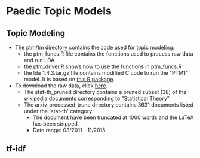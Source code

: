 # Paedic Topic Models

## Topic Modeling 
* The ptm/tm directory contains the code used for topic modeling:  
  * the ptm_funcs.R file contains the functions used to process raw data and run LDA
  * the ptm_driver.R shows how to use the functions in ptm_funcs.R  
  * the lda_1.4.3.tar.gz file contains modified C code to run the "PTM1" model. It is based on [this R package](https://cran.r-project.org/web/packages/lda/).
* To download the raw data, click [here](https://www.dropbox.com/s/u93t9fzn3knbxnr/PTM_DATA_01.tar.gz?dl=0).  
  * The stat-th_pruned directory contains a pruned subset (38) of the wikipedia documents corresponding to "Statistical Theory"  
  * The arxiv_processed_trunc directory contains 3631 documents listed under the 'stat-th' category.  
    * The document have been truncated at 1000 words and the LaTeX has been stripped. 
    * Date range: 03/2011 - 11/2015  

## tf-idf 
